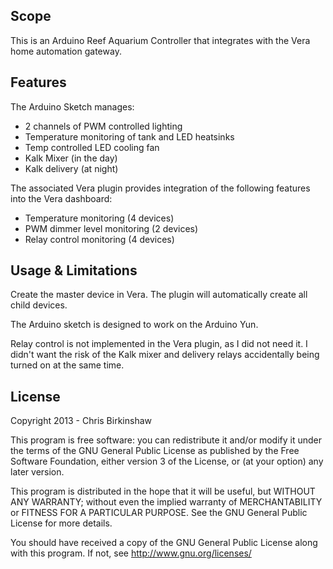 ## Scope ##

This is an Arduino Reef Aquarium Controller that integrates with the Vera home automation gateway.

## Features ##

The Arduino Sketch manages:

* 2 channels of PWM controlled lighting
* Temperature monitoring of tank and LED heatsinks
* Temp controlled LED cooling fan
* Kalk Mixer (in the day)
* Kalk delivery (at night)

The associated Vera plugin provides integration of the following features into the Vera dashboard:

* Temperature monitoring (4 devices)
* PWM dimmer level monitoring (2 devices)
* Relay control monitoring (4 devices)

## Usage & Limitations ##

Create the master device in Vera. The plugin will automatically create all child devices.

The Arduino sketch is designed to work on the Arduino Yun.

Relay control is not implemented in the Vera plugin, as I did not need it. I didn't want the risk of the Kalk mixer and delivery relays accidentally being turned on at the same time.

## License ##

Copyright 2013 - Chris Birkinshaw

This program is free software: you can redistribute it and/or modify it under the terms of the GNU General Public License as published by the Free Software Foundation, either version 3 of the License, or (at your option) any later version.

This program is distributed in the hope that it will be useful, but WITHOUT ANY WARRANTY; without even the implied warranty of MERCHANTABILITY or FITNESS FOR A PARTICULAR PURPOSE. See the GNU General Public License for more details.

You should have received a copy of the GNU General Public License along with this program. If not, see http://www.gnu.org/licenses/